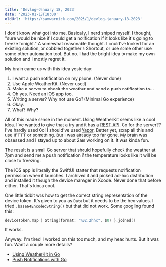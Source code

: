 ```yaml
---
title: 'Devlog—January 18, 2023'
date: '2023-01-18T18:00'
oldUrl: 'https://samwarnick.com/2023/1/devlog-january-18-2023'
---
```


I don't know what got into me. Basically, I nerd sniped myself. I thought, "sure would be nice if I could get a notification if it looks like it's going to freeze tonight." A somewhat reasonable thought. I could've looked for an existing solution, or cobbled together a Shortcut, or use some other use some other automation tool. But no. I had the bright idea to make my own solution and I mostly regret it.

My brain came up with this idea yesterday:
1. I want a push notification on my phone. (Never done)
2. Use Apple WeatherKit. (Never used)
3. Make a server to check the weather and send a push notification to...
4. Oh yes. Need an iOS app too.
5. Writing a server? Why not use Go? (Minimal Go experience)
6. Okay.
7. What? Why?

All of this made sense in the moment. Using WeatherKit seems like a cool idea. I've wanted to give that a try and it has a [REST API](https://developer.apple.com/documentation/weatherkitrestapi). Go for the server?? I've hardly used Go! I should've used [Vapor](https://vapor.codes/). Better yet, scrap all this and use IFTTT or something. But I was already too far gone. My brain was obsessed and I stayed up to about 2am working on it. It was kinda fun.

The result is a small Go server that should hopefully check the weather at 7pm and send me a push notification if the temperature looks like it will be close to freezing.

The iOS app is literally the SwiftUI starter that requests notification permission when it launches. I archived it and picked ad-hoc distribution and installed it though the device manager in Xcode. Never done that before either. That's kinda cool.

One little tidbit was how to get the correct string representation of the device token. It's given to you as `Data` but it needs to be the hex values. I tried `.base64EncodedString()` but that did not work. Some googling found this:

```swift
deviceToken.map { String(format: "%02.2hhx", $0) }.joined()
```

It works.

Anyway. I'm tired. I worked on this too much, and my head hurts. But it was fun. Want a couple more details?
- [Using WeatherKit in Go](/2023/1/using-weatherkit-in-go)
- [Push Notifications with Go](/2023/1/push-notifications-with-go)

